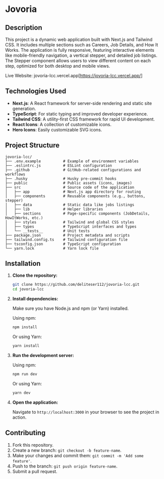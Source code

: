 # Jovoria

## Description

This project is a dynamic web application built with Next.js and Tailwind CSS. It includes multiple sections such as Careers, Job Details, and How It Works. The application is fully responsive, featuring interactive elements like mobile-friendly navigation, a vertical stepper, and detailed job listings. The Stepper component allows users to view different content on each step, optimized for both desktop and mobile views.

Live Website: jovoria-lcc.vercel.app[https://jovoria-lcc.vercel.app/]

## Technologies Used

- **Next.js**: A React framework for server-side rendering and static site generation.
- **TypeScript**: For static typing and improved developer experience.
- **Tailwind CSS**: A utility-first CSS framework for rapid UI development.
- **React Icons**: A collection of customizable icons.
- **Hero Icons**: Easily customizable SVG icons.

## Project Structure

```plain text
jovoria-lcc/
├── .env.example          # Example of environment variables
├── .eslintrc.js          # ESLint configuration
├── .github               # GitHub-related configurations and workflows
├── .husky                # Husky pre-commit hooks
├── public                # Public assets (icons, images)
├── src                   # Source code of the application
│   ├── app               # Next.js app directory for routing
│   ├── components        # Reusable components (e.g., buttons, stepper)
│   ├── data              # Static data like jobs listings
│   ├── lib               # Helper libraries
│   ├── sections          # Page-specific components (JobDetails, HowItWorks, etc.)
│   ├── styles            # Tailwind and global CSS styles
│   ├── types             # TypeScript interfaces and types
│   └── __tests__         # Unit tests
├── package.json          # Project metadata and scripts
├── tailwind.config.ts    # Tailwind configuration file
├── tsconfig.json         # TypeScript configuration
└── yarn.lock             # Yarn lock file

```

## Installation

1. **Clone the repository:**

   ```bash
   git clone https://github.com/deliteser112/jovoria-lcc.git
   cd jovoria-lcc
   ```

2. **Install dependencies:**

   Make sure you have Node.js and npm (or Yarn) installed.

   Using npm:

   ```bash
   npm install
   ```

   Or using Yarn:

   ```bash
   yarn install
   ```

3. **Run the development server:**

   Using npm:

   ```bash
   npm run dev
   ```

   Or using Yarn:

   ```bash
   yarn dev
   ```

4. **Open the application:**

   Navigate to `http://localhost:3000` in your browser to see the project in action.

## Contributing

1. Fork this repository.
2. Create a new branch: `git checkout -b feature-name`.
3. Make your changes and commit them: `git commit -m 'Add some feature'`.
4. Push to the branch: `git push origin feature-name`.
5. Submit a pull request.
